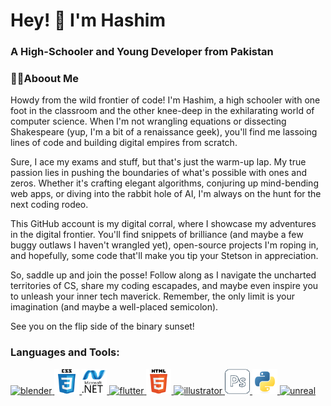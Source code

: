 <h1>Hey! 👾 I'm Hashim</h1>
<h3>A High-Schooler and Young Developer from Pakistan</h3>

<h3>👨‍💻Aboout Me</h3>
<p>Howdy from the wild frontier of code! I'm Hashim, a high schooler with one foot in the classroom and the other knee-deep in the exhilarating world of computer science. When I'm not wrangling equations or dissecting Shakespeare (yup, I'm a bit of a renaissance geek), you'll find me lassoing lines of code and building digital empires from scratch.

Sure, I ace my exams and stuff, but that's just the warm-up lap. My true passion lies in pushing the boundaries of what's possible with ones and zeros. Whether it's crafting elegant algorithms, conjuring up mind-bending web apps, or diving into the rabbit hole of AI, I'm always on the hunt for the next coding rodeo.

This GitHub account is my digital corral, where I showcase my adventures in the digital frontier. You'll find snippets of brilliance (and maybe a few buggy outlaws I haven't wrangled yet), open-source projects I'm roping in, and hopefully, some code that'll make you tip your Stetson in appreciation.

So, saddle up and join the posse! Follow along as I navigate the uncharted territories of CS, share my coding escapades, and maybe even inspire you to unleash your inner tech maverick. Remember, the only limit is your imagination (and maybe a well-placed semicolon).

See you on the flip side of the binary sunset!</p>



<h3 align="left">Languages and Tools:</h3>
<p align="left"> <a href="https://www.blender.org/" target="_blank" rel="noreferrer"> <img src="https://download.blender.org/branding/community/blender_community_badge_white.svg" alt="blender" width="40" height="40"/> </a> <a href="https://www.w3schools.com/css/" target="_blank" rel="noreferrer"> <img src="https://raw.githubusercontent.com/devicons/devicon/master/icons/css3/css3-original-wordmark.svg" alt="css3" width="40" height="40"/> </a> <a href="https://dotnet.microsoft.com/" target="_blank" rel="noreferrer"> <img src="https://raw.githubusercontent.com/devicons/devicon/master/icons/dot-net/dot-net-original-wordmark.svg" alt="dotnet" width="40" height="40"/> </a> <a href="https://flutter.dev" target="_blank" rel="noreferrer"> <img src="https://www.vectorlogo.zone/logos/flutterio/flutterio-icon.svg" alt="flutter" width="40" height="40"/> </a> <a href="https://www.w3.org/html/" target="_blank" rel="noreferrer"> <img src="https://raw.githubusercontent.com/devicons/devicon/master/icons/html5/html5-original-wordmark.svg" alt="html5" width="40" height="40"/> </a> <a href="https://www.adobe.com/in/products/illustrator.html" target="_blank" rel="noreferrer"> <img src="https://www.vectorlogo.zone/logos/adobe_illustrator/adobe_illustrator-icon.svg" alt="illustrator" width="40" height="40"/> </a> <a href="https://www.photoshop.com/en" target="_blank" rel="noreferrer"> <img src="https://raw.githubusercontent.com/devicons/devicon/master/icons/photoshop/photoshop-line.svg" alt="photoshop" width="40" height="40"/> </a> <a href="https://www.python.org" target="_blank" rel="noreferrer"> <img src="https://raw.githubusercontent.com/devicons/devicon/master/icons/python/python-original.svg" alt="python" width="40" height="40"/> </a> <a href="https://unrealengine.com/" target="_blank" rel="noreferrer"> <img src="https://raw.githubusercontent.com/kenangundogan/fontisto/036b7eca71aab1bef8e6a0518f7329f13ed62f6b/icons/svg/brand/unreal-engine.svg" alt="unreal" width="40" height="40"/> </a> </p>
